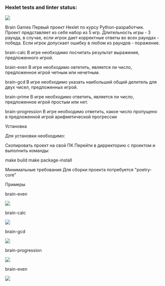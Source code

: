 ### Hexlet tests and linter status:
<a href="https://codeclimate.com/github/akelaPro/python-project-49/maintainability"><img src="https://api.codeclimate.com/v1/badges/4966aafa308e3d45a007/maintainability" /></a>


Brain Games
Первый проект Hexlet по курсу Python-разработчик.
Проект представляет из себя набор из 5 игр. Длительность игры - 3 раунда, в случае, если игрок дает корректные ответы во всех раундах - победа. Если игрок допускает ошибку в любом из раундов - поражение.

brain-calc
В игре необходимо посчитать результат выражения, предложенного игрой.

brain-even
В игре необходимо овтетить, является ли число, предложенное игрой четным или нечетным.

brain-gcd
В игре необходимо указать наибольший общий делитель для двух чисел, предложенных игрой.

brain-prime
В игре необходимо ответить, является ли число, предложенное игрой простым или нет.

brain-progression
В игре необходимо ответить, какое число пропущено в предложенной игрой арифметической прогрессии

Установка

Для установки необходимо:

Скопировать проект на свой ПК Перейти в дирректорию с проектом и выполнить команды:

make build
make package-install


Минимальные требования
Для сборки проекта потребуется "poetry-core"

Примеры 

brain-even

<a href="https://asciinema.org/a/s47L71cP6wDCqxpFP7yM4JOTO" target="_blank"><img src="https://asciinema.org/a/s47L71cP6wDCqxpFP7yM4JOTO.svg" /></a>

brain-calc

<a href="https://asciinema.org/a/y3ITW98LA40eMUD5Hpl3JXhVb" target="_blank"><img src="https://asciinema.org/a/y3ITW98LA40eMUD5Hpl3JXhVb.svg" /></a>

brain-gcd

<a href="https://asciinema.org/a/XQb1ktv0wr4VgW5WhcTlK82Ej" target="_blank"><img src="https://asciinema.org/a/XQb1ktv0wr4VgW5WhcTlK82Ej.svg" /></a>

brain-progression

<a href="https://asciinema.org/a/D0OcGeZBscrdWaoV7WSxVmdZv" target="_blank"><img src="https://asciinema.org/a/D0OcGeZBscrdWaoV7WSxVmdZv.svg" /></a>

brain-even

<a href="https://asciinema.org/a/1fMVVte2ai5u3LD3nSueh4ydR" target="_blank"><img src="https://asciinema.org/a/1fMVVte2ai5u3LD3nSueh4ydR.svg" /></a>